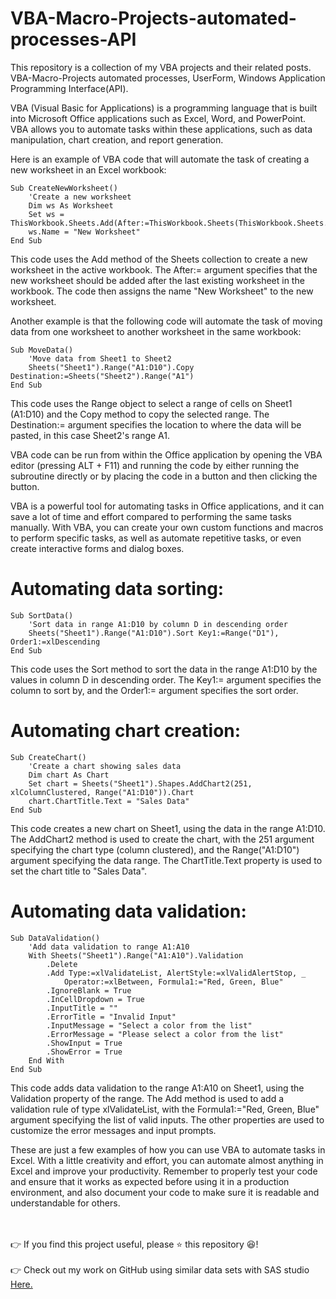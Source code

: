 # VBA-Macro-Projects-automated-processes-API
This repository is a collection of my VBA projects and their related posts. VBA-Macro-Projects automated processes, UserForm, Windows Application Programming Interface(API).



VBA (Visual Basic for Applications) is a programming language that is built into Microsoft Office applications such as Excel, Word, and PowerPoint. VBA allows you to automate tasks within these applications, such as data manipulation, chart creation, and report generation.

Here is an example of VBA code that will automate the task of creating a new worksheet in an Excel workbook:

```
Sub CreateNewWorksheet()
    'Create a new worksheet
    Dim ws As Worksheet
    Set ws = ThisWorkbook.Sheets.Add(After:=ThisWorkbook.Sheets(ThisWorkbook.Sheets.Count))
    ws.Name = "New Worksheet"
End Sub
```

This code uses the Add method of the Sheets collection to create a new worksheet in the active workbook. The After:= argument specifies that the new worksheet should be added after the last existing worksheet in the workbook. The code then assigns the name "New Worksheet" to the new worksheet.

Another example is that the following code will automate the task of moving data from one worksheet to another worksheet in the same workbook:


```
Sub MoveData()
    'Move data from Sheet1 to Sheet2
    Sheets("Sheet1").Range("A1:D10").Copy Destination:=Sheets("Sheet2").Range("A1")
End Sub
```

This code uses the Range object to select a range of cells on Sheet1 (A1:D10) and the Copy method to copy the selected range. The Destination:= argument specifies the location to where the data will be pasted, in this case Sheet2's range A1.

VBA code can be run from within the Office application by opening the VBA editor (pressing ALT + F11) and running the code by either running the subroutine directly or by placing the code in a button and then clicking the button.

VBA is a powerful tool for automating tasks in Office applications, and it can save a lot of time and effort compared to performing the same tasks manually. With VBA, you can create your own custom functions and macros to perform specific tasks, as well as automate repetitive tasks, or even create interactive forms and dialog boxes.

# Automating data sorting:

```
Sub SortData()
    'Sort data in range A1:D10 by column D in descending order
    Sheets("Sheet1").Range("A1:D10").Sort Key1:=Range("D1"), Order1:=xlDescending
End Sub
```

This code uses the Sort method to sort the data in the range A1:D10 by the values in column D in descending order. The Key1:= argument specifies the column to sort by, and the Order1:= argument specifies the sort order.

# Automating chart creation:

```
Sub CreateChart()
    'Create a chart showing sales data
    Dim chart As Chart
    Set chart = Sheets("Sheet1").Shapes.AddChart2(251, xlColumnClustered, Range("A1:D10")).Chart
    chart.ChartTitle.Text = "Sales Data"
End Sub
```


This code creates a new chart on Sheet1, using the data in the range A1:D10. The AddChart2 method is used to create the chart, with the 251 argument specifying the chart type (column clustered), and the Range("A1:D10") argument specifying the data range. The ChartTitle.Text property is used to set the chart title to "Sales Data".

# Automating data validation:

```
Sub DataValidation()
    'Add data validation to range A1:A10
    With Sheets("Sheet1").Range("A1:A10").Validation
        .Delete
        .Add Type:=xlValidateList, AlertStyle:=xlValidAlertStop, _
            Operator:=xlBetween, Formula1:="Red, Green, Blue"
        .IgnoreBlank = True
        .InCellDropdown = True
        .InputTitle = ""
        .ErrorTitle = "Invalid Input"
        .InputMessage = "Select a color from the list"
        .ErrorMessage = "Please select a color from the list"
        .ShowInput = True
        .ShowError = True
    End With
End Sub
```
This code adds data validation to the range A1:A10 on Sheet1, using the Validation property of the range. The Add method is used to add a validation rule of type xlValidateList, with the Formula1:="Red, Green, Blue" argument specifying the list of valid inputs. The other properties are used to customize the error messages and input prompts.

These are just a few examples of how you can use VBA to automate tasks in Excel. With a little creativity and effort, you can automate almost anything in Excel and improve your productivity. Remember to properly test your code and ensure that it works as expected before using it in a production environment, and also document your code to make sure it is readable and understandable for others.




</br></br>
👉 If you find this project useful, please ⭐ this repository 😆!</br></br>
👉 Check out my work on GitHub using similar data sets with SAS studio <a href="https://github.com/sinoyon?tab=repositories">Here. </a>

